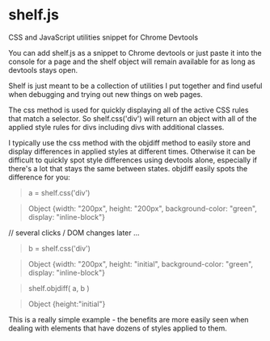 # shelf.js
CSS and JavaScript utilities snippet for Chrome Devtools

You can add shelf.js as a snippet to Chrome devtools or just paste it into the console for a page and the shelf object will remain available for as long as devtools stays open.

Shelf is just meant to be a collection of utilities I put together and find useful when debugging and trying out new things on web pages.

The css method is used for quickly displaying all of the active CSS rules that match a selector. So shelf.css('div') will return an object with all of the applied style rules for divs including divs with additional classes.

I typically use the css method with the objdiff method to easily store and display differences in applied styles at different times. Otherwise it can be difficult to quickly spot style differences using devtools alone, especially if there's a lot that stays the same between states. objdiff easily spots the difference for you:

> a = shelf.css('div')

> Object {width: "200px", height: "200px", background-color: "green", display: "inline-block"}

// several clicks / DOM changes later ...

> b = shelf.css('div')

> Object {width: "200px", height: "initial", background-color: "green", display: "inline-block"}

> shelf.objdiff( a, b )

> Object {height:"initial"}

This is a really simple example - the benefits are more easily seen when dealing with elements that have dozens of styles applied to them.